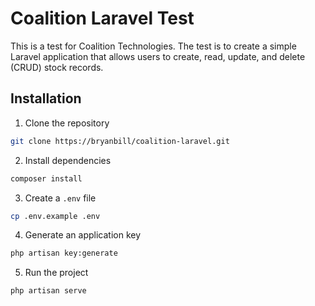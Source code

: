 # Coalition Laravel Test

This is a test for Coalition Technologies. The test is to create a simple Laravel application that allows users to create, read, update, and delete (CRUD) stock records.

## Installation

1. Clone the repository

```bash
git clone https://bryanbill/coalition-laravel.git
```

2. Install dependencies

```bash
composer install
```

3. Create a `.env` file

```bash
cp .env.example .env
```

4. Generate an application key

```bash
php artisan key:generate
```

5. Run the project

```bash
php artisan serve
```
